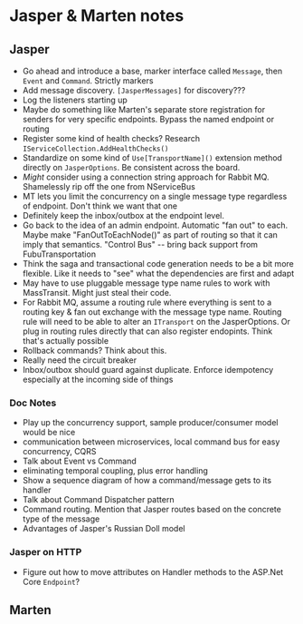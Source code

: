 # Jasper & Marten notes

## Jasper

* Go ahead and introduce a base, marker interface called `Message`, then `Event` and `Command`. Strictly markers
* Add message discovery. `[JasperMessages]` for discovery???
* Log the listeners starting up
* Maybe do something like Marten's separate store registration for senders for very specific endpoints. Bypass the named endpoint or routing 
* Register some kind of health checks? Research `IServiceCollection.AddHealthChecks()`
* Standardize on some kind of `Use[TransportName]()` extension method directly on `JasperOptions`. Be consistent across the board.
* *Might* consider using a connection string approach for Rabbit MQ. Shamelessly rip off the one from NServiceBus
* MT lets you limit the concurrency on a single message type regardless of endpoint. Don't think we want that one
* Definitely keep the inbox/outbox at the endpoint level.
* Go back to the idea of an admin endpoint. Automatic "fan out" to each. Maybe make "FanOutToEachNode()" as part of routing so that it can imply 
  that semantics. "Control Bus" -- bring back support from FubuTransportation
* Think the saga and transactional code generation needs to be a bit more flexible. Like it needs to "see" what the dependencies are first and adapt
* May have to use pluggable message type name rules to work with MassTransit. Might just steal their code.
* For Rabbit MQ, assume a routing rule where everything is sent to a routing key & fan out exchange with the message type name. Routing rule will need to 
  be able to alter an `ITransport` on the JasperOptions. Or plug in routing rules directly that can also register endopints. Think that's actually possible
* Rollback commands? Think about this.
* Really need the circuit breaker
* Inbox/outbox should guard against duplicate. Enforce idempotency especially at the incoming side of things

### Doc Notes

* Play up the concurrency support, sample producer/consumer model would be nice
* communication between microservices, local command bus for easy concurrency, CQRS
* Talk about Event vs Command
* eliminating temporal coupling, plus error handling
* Show a sequence diagram of how a command/message gets to its handler
* Talk about Command Dispatcher pattern
* Command routing. Mention that Jasper routes based on the concrete type of the message
* Advantages of Jasper's Russian Doll model



### Jasper on HTTP 

* Figure out how to move attributes on Handler methods to the ASP.Net Core `Endpoint`?

## Marten
